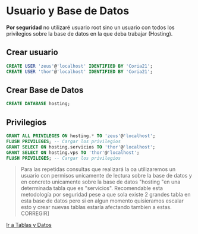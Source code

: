 # Usuario y Base de Datos
**Por seguridad** no utilizaré usuario root sino un usuario con todos los privilegios sobre la base de datos en la que deba trabajar (Hosting).

## Crear usuario

```SQL
CREATE USER 'zeus'@'localhost' IDENTIFIED BY 'Coria21';
CREATE USER 'thor'@'localhost' IDENTIFIED BY 'Coria21';
```

## Crear Base de Datos

```sql
CREATE DATABASE hosting;
```

## Privilegios

```SQL
GRANT ALL PRIVILEGES ON hosting.* TO 'zeus'@'localhost';
FLUSH PRIVILEGES; -- Cargar los privilegios
GRANT SELECT ON hosting.servicios TO 'thor'@'localhost';
GRANT SELECT ON hosting.vps TO 'thor'@'localhost';
FLUSH PRIVILEGES; -- Cargar los privilegios
```

> Para las repetidas consultas que realizará la oa utilizaremos un usuario con permisos unicamente de lectura sobre la base de datos y en concreto unicamente sobre la base de datos  "hosting "en una determinada tabla que es "servicios". Recomendable esta metodología por seguridad pese a que sola existe 2 grandes tabla en esta base de datos pero si en algun momento quisieramos escalar esto y crear nuevas tablas estaría afectando tambien a estas. CORREGIR]

[Ir a Tablas y Datos](CrearBaseDatosYTablas.md)